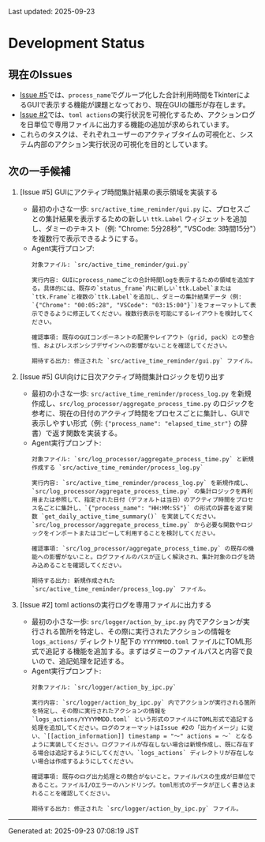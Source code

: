 Last updated: 2025-09-23

# Development Status

## 現在のIssues
- [Issue #5](../issue-notes/5.md)では、`process_name`でグループ化した合計利用時間をTkinterによるGUIで表示する機能が課題となっており、現在GUIの雛形が存在します。
- [Issue #2](../issue-notes/2.md)では、`toml actions`の実行状況を可視化するため、アクションログを日単位で専用ファイルに出力する機能の追加が求められています。
- これらのタスクは、それぞれユーザーのアクティブタイムの可視化と、システム内部のアクション実行状況の可視化を目的としています。

## 次の一手候補
1. [Issue #5] GUIにアクティブ時間集計結果の表示領域を実装する
   - 最初の小さな一歩: `src/active_time_reminder/gui.py` に、プロセスごとの集計結果を表示するための新しい `ttk.Label` ウィジェットを追加し、ダミーのテキスト（例: "Chrome: 5分28秒", "VSCode: 3時間15分"）を複数行で表示できるようにする。
   - Agent実行プロンプ:
     ```
     対象ファイル: `src/active_time_reminder/gui.py`

     実行内容: GUIにprocess_nameごとの合計時間logを表示するための領域を追加する。具体的には、既存の`status_frame`内に新しい`ttk.Label`または`ttk.Frame`と複数の`ttk.Label`を追加し、ダミーの集計結果データ（例: `{"Chrome": "00:05:28", "VSCode": "03:15:00"}`)をフォーマットして表示できるように修正してください。複数行表示を可能にするレイアウトを検討してください。

     確認事項: 既存のGUIコンポーネントの配置やレイアウト（grid, pack）との整合性、およびレスポンシブデザインへの影響がないことを確認してください。

     期待する出力: 修正された `src/active_time_reminder/gui.py` ファイル。
     ```

2. [Issue #5] GUI向けに日次アクティブ時間集計ロジックを切り出す
   - 最初の小さな一歩: `src/active_time_reminder/process_log.py` を新規作成し、`src/log_processor/aggregate_process_time.py` のロジックを参考に、現在の日付のアクティブ時間をプロセスごとに集計し、GUIで表示しやすい形式（例: `{"process_name": "elapsed_time_str"}` の辞書）で返す関数を実装する。
   - Agent実行プロンプト:
     ```
     対象ファイル: `src/log_processor/aggregate_process_time.py` と新規作成する `src/active_time_reminder/process_log.py`

     実行内容: `src/active_time_reminder/process_log.py` を新規作成し、`src/log_processor/aggregate_process_time.py` の集計ロジックを再利用または参照して、指定された日付（デフォルトは当日）のアクティブ時間をプロセス名ごとに集計し、`{"process_name": "HH:MM:SS"}` の形式の辞書を返す関数 `get_daily_active_time_summary()` を実装してください。`src/log_processor/aggregate_process_time.py` から必要な関数やロジックをインポートまたはコピーして利用することを検討してください。

     確認事項: `src/log_processor/aggregate_process_time.py` の既存の機能への影響がないこと。ログファイルのパスが正しく解決され、集計対象のログを読み込めることを確認してください。

     期待する出力: 新規作成された `src/active_time_reminder/process_log.py` ファイル。
     ```

3. [Issue #2] toml actionsの実行ログを専用ファイルに出力する
   - 最初の小さな一歩: `src/logger/action_by_ipc.py` 内でアクションが実行される箇所を特定し、その際に実行されたアクションの情報を `logs_actions/` ディレクトリ配下の `YYYYMMDD.toml` ファイルにTOML形式で追記する機能を追加する。まずはダミーのファイルパスと内容で良いので、追記処理を記述する。
   - Agent実行プロンプト:
     ```
     対象ファイル: `src/logger/action_by_ipc.py`

     実行内容: `src/logger/action_by_ipc.py` 内でアクションが実行される箇所を特定し、その際に実行されたアクションの情報を `logs_actions/YYYYMMDD.toml` という形式のファイルにTOML形式で追記する処理を追加してください。ログのフォーマットはIssue #2の「出力イメージ」に従い、`[[action_information]] timestamp = "～" actions = ～` となるように実装してください。ログファイルが存在しない場合は新規作成し、既に存在する場合は追記するようにしてください。`logs_actions` ディレクトリが存在しない場合は作成するようにしてください。

     確認事項: 既存のログ出力処理との競合がないこと。ファイルパスの生成が日単位であること。ファイルI/Oエラーのハンドリング。toml形式のデータが正しく書き込まれることを確認してください。

     期待する出力: 修正された `src/logger/action_by_ipc.py` ファイル。

---
Generated at: 2025-09-23 07:08:19 JST
